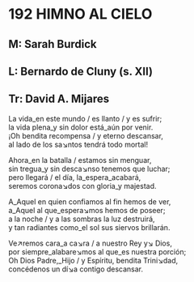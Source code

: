 # 192 HIMNO AL CIELO

## M: Sarah Burdick
## L:  Bernardo de Cluny (s. XII)
## Tr:  David A. Mijares

  
  
La vida_en este mundo / es llanto / y es sufrir;  
la vida plena_y sin dolor está_aún por venir.  
¡Oh bendita recompensa / y eterno descansar,  
al lado de los sa↘ntos tendrá todo mortal!  

Ahora_en la batalla / estamos sin menguar,  
sin tregua_y sin desca↘nso tenemos que luchar;  
pero llegará / el día, la_espera_acabará,  
seremos corona↘dos con gloria_y majestad.  

A_Aquel en quien confiamos al fin hemos de ver,  
a_Aquel al que_espera↘mos hemos de poseer;  
a la noche / y a las sombras la luz destruirá,  
y tan radiantes como_el sol sus siervos brillarán.  

Ve↗remos cara_a ca↘ra / a nuestro Rey y↘ Dios,  
por siempre_alabare↘mos al que_es nuestra porción;  
Oh Dios Padre,_Hijo / y Espíritu, bendita Trini↘dad,  
concédenos un dí↘a contigo descansar.  

